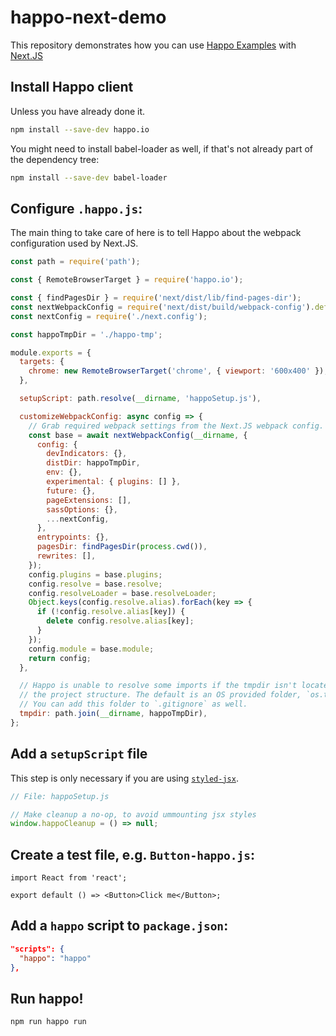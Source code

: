 # happo-next-demo

This repository demonstrates how you can use [Happo
Examples](https://docs.happo.io/docs/examples) with
[Next.JS](https://nextjs.org/)

## Install Happo client

Unless you have already done it.
```sh
npm install --save-dev happo.io
```

You might need to install babel-loader as well, if that's not already part of
the dependency tree:

```sh
npm install --save-dev babel-loader
```

## Configure `.happo.js`:

The main thing to take care of here is to tell Happo about the webpack
configuration used by Next.JS.

```js
const path = require('path');

const { RemoteBrowserTarget } = require('happo.io');

const { findPagesDir } = require('next/dist/lib/find-pages-dir');
const nextWebpackConfig = require('next/dist/build/webpack-config').default;
const nextConfig = require('./next.config');

const happoTmpDir = './happo-tmp';

module.exports = {
  targets: {
    chrome: new RemoteBrowserTarget('chrome', { viewport: '600x400' }),
  },

  setupScript: path.resolve(__dirname, 'happoSetup.js'),

  customizeWebpackConfig: async config => {
    // Grab required webpack settings from the Next.JS webpack config.
    const base = await nextWebpackConfig(__dirname, {
      config: {
        devIndicators: {},
        distDir: happoTmpDir,
        env: {},
        experimental: { plugins: [] },
        future: {},
        pageExtensions: [],
        sassOptions: {},
        ...nextConfig,
      },
      entrypoints: {},
      pagesDir: findPagesDir(process.cwd()),
      rewrites: [],
    });
    config.plugins = base.plugins;
    config.resolve = base.resolve;
    config.resolveLoader = base.resolveLoader;
    Object.keys(config.resolve.alias).forEach(key => {
      if (!config.resolve.alias[key]) {
        delete config.resolve.alias[key];
      }
    });
    config.module = base.module;
    return config;
  },

  // Happo is unable to resolve some imports if the tmpdir isn't located inside
  // the project structure. The default is an OS provided folder, `os.tmpdir()`.
  // You can add this folder to `.gitignore` as well.
  tmpdir: path.join(__dirname, happoTmpDir),
};

```

## Add a `setupScript` file

This step is only necessary if you are using
[`styled-jsx`](https://github.com/zeit/styled-jsx).

```js
// File: happoSetup.js

// Make cleanup a no-op, to avoid ummounting jsx styles
window.happoCleanup = () => null;
```


## Create a test file, e.g. `Button-happo.js`:

```tsx
import React from 'react';

export default () => <Button>Click me</Button>;
```

## Add a `happo` script to `package.json`:

```json
"scripts": {
  "happo": "happo"
},
```

## Run happo!

```bash
npm run happo run
```


